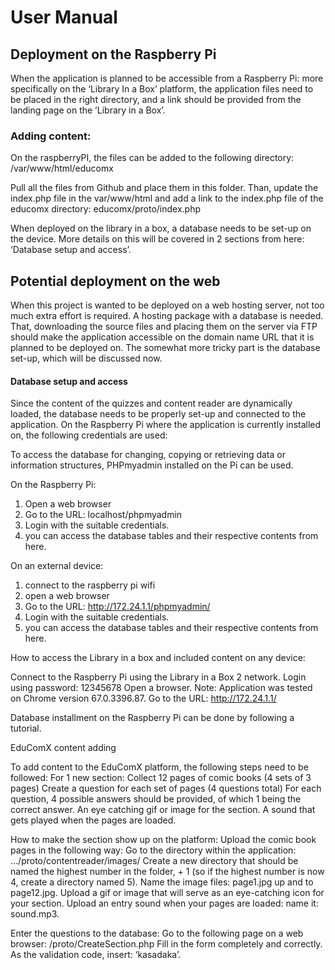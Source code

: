 # User Manual


## Deployment on the Raspberry Pi 
When the application is planned to be accessible from a Raspberry Pi: more specifically on the ‘Library In a Box’ platform, the application files need to be placed in the right directory, and a link should be provided from the landing page on the ’Library in a Box’. 


### Adding content:


On the raspberryPI, the files can be added to the following directory:
    /var/www/html/educomx

Pull all the files from Github and place them in this folder. Than, update the index.php file in the var/www/html and add a link to the index.php file of the educomx directory: educomx/proto/index.php

When deployed on the library in a box, a database needs to be set-up on the device. More details on this will be covered in 2 sections from here: ‘Database setup and access’.


## Potential deployment on the web
When this project is wanted to be deployed on a web hosting server, not too much extra effort is required. A hosting package with a database is needed. That, downloading the source files and placing them on the server via FTP should make the application accessible on the domain name URL that it is planned to be deployed on. The somewhat more tricky part is the database set-up, which will be discussed now.

#### Database setup and access
Since the content of the quizzes and content reader are dynamically loaded, the database needs to be properly set-up and connected to the application. On the Raspberry Pi where the application is currently installed on, the following credentials are used: 

To access the database for changing, copying or retrieving data or information structures, PHPmyadmin installed on the Pi can be used. 

On the Raspberry Pi:     
1. Open a web browser 
2. Go to the URL: localhost/phpmyadmin
3. Login with the suitable credentials.
4. you can access the database tables and their respective contents from here.  

On an external device:
1. connect to the raspberry pi wifi
2. open a web browser 
3. Go to the URL: http://172.24.1.1/phpmyadmin/    
4. Login with the suitable credentials.
5. you can access the database tables and their respective contents from here.  

How to access the Library in a box and included content on any device:
    
Connect to the Raspberry Pi using the Library in a Box 2 network.
Login using password: 12345678
Open a browser. Note: Application was tested on Chrome version 67.0.3396.87.
 Go to the URL: http://172.24.1.1/

Database installment on the Raspberry Pi can be done by following a tutorial. 

EduComX content adding

To add content to the EduComX platform, the following steps need to be followed:
For 1 new section:
Collect 12 pages of comic books (4 sets of 3 pages)
Create a question for each set of pages (4 questions total)
For each question, 4 possible answers should be provided, of which 1 being the correct answer.
An eye catching gif or image for the section.
A sound that gets played when the pages are loaded.

How to make the section show up on the platform:
Upload the comic book pages in the following way:
Go to the directory within the application: .../proto/contentreader/images/
Create a new directory that should be named the highest number in the folder, + 1 (so if the highest number is now 4, create a directory named 5). 
Name the image files: page1.jpg up and to page12.jpg.
Upload a gif or image that will serve as an eye-catching icon for your section.
Upload an entry sound when your pages are loaded: name it: sound.mp3.

Enter the questions to the database:
Go to the following page on a web browser: <location of application>/proto/CreateSection.php
Fill in the form completely and correctly. 
As the validation code, insert: ‘kasadaka’.
